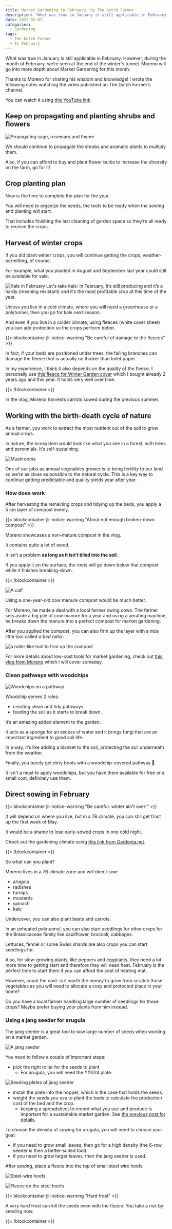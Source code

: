 ```yaml
---
title: Market Gardening in February, by The Dutch Farmer
description: "What was true in January is still applicable in February. However, during the month of February, we are seen the end of the winter's tunnel. Moreno will go into more depth about Market Gardening for this month."
date: 2023-02-07
categories:
  - Gardening
tags:
  - The Dutch Farmer
  - In February
---
```


What was true in January is still applicable in February. However, during the month of February, we’re seen at the end of the winter's tunnel. Moreno will go into more depth about Market Gardening for this month.

Thanks to Moreno for sharing his wisdom and knowledge! I wrote the following notes watching the video published on The Dutch Farmer’s channel.

<!-- more -->

You can watch it using [this YouTube link](https://www.youtube.com/watch?v=KB7mGo8RY2k).

## Keep on propagating and planting shrubs and flowers

![Propagating sage, rosemary and thyme](images/propagating-sage-rosemary-and-thyme.jpg "Credits: image taken from The Dutch Farmer's vlog")

We should continue to propagate the shrubs and aromatic plants to multiply them.

Also, if you can afford to buy and plant flower bulbs to increase the diversity on the farm, go for it!

## Crop planting plan

Now is the time to complete the plan for the year.

You will need to organize the seeds, the tools to be ready when the sowing and planting will start.

That includes finishing the last cleaning of garden space so they’re all ready to receive the crops.

## Harvest of winter crops

If you did plant winter crops, you will continue getting the crops, weather-permitting, of course.

For example, what you planted in August and September last year could still be available for sale.

![Kale in February](/images/2023-02-07-kale-in-february.jpg "Credits: image taken from The Dutch Farmer's vlog") Let's take kale: in February, it’s still producing and it’s a hardy (meaning resistant) and it’s the most profitable crop at this time of the year.

Unless you live in a cold climate, where you will need a greenhouse or a polytunnel, then you go for kale next season.

And even if you live in a colder climate, using fleeces (white cover sheet) you can add protection so the crops perform better.

{{< blockcontainer jli-notice-warning "Be careful of damage to the fleeces" >}}

In fact, if your beds are positioned under trees, the falling branches can damage the fleece that is actually no thicker than toilet paper.

In my experience, I think it also depends on the quality of the fleece. I personally use [this fleece for Winter Garden cover](https://www.amazon.fr/gp/product/B00F63IMCE) which I bought already 2 years ago and this year. It holds very well over time.

{{< /blockcontainer >}}

In the vlog, Moreno harvests carrots sowed during the previous summer.

## Working with the birth-death cycle of nature

As a farmer, you work to extract the most nutrient out of the soil to grow annual crops.

In nature, the ecosystem would look like what you see in a forest, with trees and perennials. It’s self-sustaining.

![Mushrooms](images/mushrooms.jpg "Mushrooms play an important role into the birth and death or decay cycle. Credits: image taken from The Dutch Farmer's vlog")

One of our jobs as annual vegetables grower is to bring fertility to our land so we’re as close as possible to the natural cycle. This is a key way to continue getting predictable and quality yields year after year.

### How does work

After harvesting the remaining crops and tidying up the beds, you apply a 5 cm layer of compost evenly.

{{< blockcontainer jli-notice-warning "About not enough broken-down compost" >}}

Moreno showcases a non-mature compost in the vlog.

It contains quite a lot of wood.

It isn’t a problem **as long as it isn’t tilled into the soil**.

If you apply it on the surface, the roots will go down below that compost while it finishes breaking-down.

{{< /blockcontainer >}}

![A calf](images/a-young-calf.jpg "Credits: image taken from The Dutch Farmer's vlog")

Using a one-year-old cow manure compost would be much better.

For Moreno, he made a deal with a local farmer owing cows. The farmer sets aside a big pile of cow manure for a year and using a aerating machine, he breaks down the manure into a perfect compost for market gardening.

After you applied the compost, you can also firm up the layer with a nice little tool called _a bed roller_.

![a roller-like tool to firm up the compost](images/a-roller-like-tool-to-firm-used-to-firm-up-the-compost.jpg "Credits: image taken from The Dutch Farmer's vlog")

For more details about low-cost tools for market gardening, check out [this vlog from Moreno](https://www.youtube.com/watch?v=yUFr0C1FJjE) which I will cover someday.

### Clean pathways with woodchips

![Woodchips on a pathway](images/woodchips-on-a-pathway.jpg "Credits: image taken from The Dutch Farmer's vlog")

Woodchip serves 2 roles:

- creating clean and tidy pathways
- feeding the soil as it starts to break down.

It’s an amazing added element to the garden.

It acts as a sponge for an excess of water and it brings fungi that are an important ingredient to good soil life.

In a way, it’s like adding a blanket to the soil, protecting the soil underneath from the weather.

Finally, you barely get dirty boots with a woodchip-covered pathway 🌟.

It isn’t a must to apply woodchips, but you have them available for free or a small cost, definitely use them.

## Direct sowing in February

{{< blockcontainer jli-notice-warning "Be careful: winter ain't over!" >}}

It will depend on where you live, but in a 7B climate, you can still get frost up the first week of May.

It would be a shame to lose early-sowed crops in one cold night.

Check out the gardening climate using [this link from Gardenia.net](https://www.gardenia.net/guide/european-hardiness-zones).

{{< /blockcontainer >}}

So what can you plant?

Moreno lives in a 7B climate zone and will direct sow:

- arugula
- radishes
- turnips
- mustards
- spinach
- kale

Undercover, you can also plant beets and carrots.

In an unheated polytunnel, you can also start seedlings for other crops for the Brassicaceae family like cauliflower, broccoli, cabbages.

Lettuces, fennel or some Swiss shards are also crops you can start seedlings for.

Also, for slow-growing plants, like peppers and eggplants, they need a lot more time to getting start and therefore they will need heat. February is the perfect time to start them if you can afford the cost of heating mat.

However, count the cost: is it worth the money to grow from scratch those vegetables as you will need to allocate a cozy and protected place in your home?

Do you have a local farmer handling large number of seedlings for those crops? Maybe prefer buying your plants from him instead.

### Using a jang seeder for arugula

The jang seeder is a great tool to sow large number of seeds when working on a market garden.

![A jang seeder](images/jang-seeder.jpg "Credit: woodwardcrossingscountrybasics.com")

You need to follow a couple of important steps:

- pick the right roller for the seeds to plant.
  - For arugula, you will need the _YYG24_ plate.

![Seeding plates of jang seeder](images/seeding-plates-of-jang-seeder.jpg "Credits: image taken from The Dutch Farmer's vlog")

- install the plate into the hopper, which is the case that holds the seeds.
- weight the seeds you use to plant the beds to calculate the production cost of the bed and the crop.
  - keeping a spreadsheet to record what you use and produce is important for a sustainable market garden. See [the previous post for details](../../2023-01/market-gardening-in-january-the-dutch-farmer/index.md#work-on-projects-and-planning).

To choose the density of sowing for arugula, you will need to choose your goal:

- if you need to grow small leaves, then go for a high density (the 6-row seeder is then a better-suited tool)
- if you need to grow larger leaves, then the jang seeder is used.

After sowing, place a fleece into the top of small steel wire hoofs

![Steel-wire hoofs](images/steel-wire-hoofs.jpg "Credits: image taken from The Dutch Farmer's vlog")

![Fleece on the steel hoofs](images/fleece-on-the-steel-hoofs.jpg "Using simple pegs, you will secure the fleece into the ground. It’s really important to do so to make sure the crops survive. Credits: image taken from The Dutch Farmer's vlog")

{{< blockcontainer jli-notice-warning "Hard frost" >}}

A very hard frost can kill the seeds even with the fleece. You take a risk by seeding now.

{{< /blockcontainer >}}
